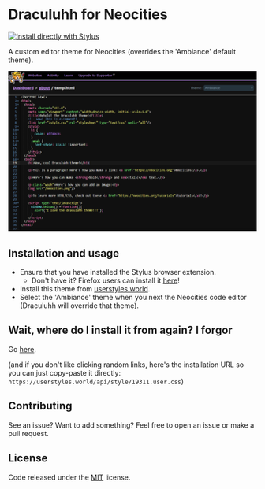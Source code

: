 # Draculuhh for Neocities

[![Install directly with Stylus](https://img.shields.io/badge/Install%20directly%20with-Stylus-00adad.svg)](https://userstyles.world/api/style/19311.user.css)

A custom editor theme for Neocities (overrides the 'Ambiance' default theme).

![wow look at this cool theme!](./readme.png)

## Installation and usage

* Ensure that you have installed the Stylus browser extension.
  * Don't have it? Firefox users can install it [here](https://addons.mozilla.org/en-GB/firefox/addon/styl-us/)!
* Install this theme from [userstyles.world](https://userstyles.world/api/style/19311.user.css).
* Select the 'Ambiance' theme when you next the Neocities code editor (Draculuhh will override that theme).

## Wait, where do I install it from again? I forgor

Go [here](https://userstyles.world/api/style/19311.user.css).

(and if you don't like clicking random links, here's the installation URL so you can just copy-paste it directly: `https://userstyles.world/api/style/19311.user.css`)

## Contributing

See an issue? Want to add something? Feel free to open an issue or make a pull request.

## License

Code released under the [MIT](./LICENSE) license.
